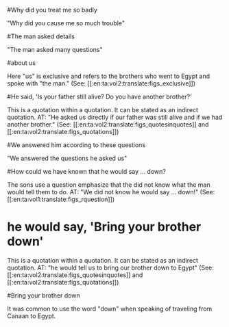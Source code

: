 #Why did you treat me so badly

"Why did you cause me so much trouble"

#The man asked details

"The man asked many questions"

#about us

Here "us" is exclusive and refers to the brothers who went to Egypt and spoke with "the man." (See: [[:en:ta:vol2:translate:figs_exclusive]])

#He said, 'Is your father still alive? Do you have another brother?'

This is a quotation within a quotation. It can be stated as an indirect quotation. AT: "He asked us directly if our father was still alive and if we had another brother." (See: [[:en:ta:vol2:translate:figs_quotesinquotes]] and [[:en:ta:vol2:translate:figs_quotations]])

#We answered him according to these questions

"We answered the questions he asked us"

#How could we have known that he would say ... down?

The sons use a question emphasize that the did not know what the man would tell them to do. AT: "We did not know he would say ... down!" (See: [[:en:ta:vol1:translate:figs_rquestion]])

# he would say, 'Bring your brother down'

This is a quotation within a quotation. It can be stated as an indirect quotation. AT: "he would tell us to bring our brother down to Egypt" (See: [[:en:ta:vol2:translate:figs_quotesinquotes]] and [[:en:ta:vol2:translate:figs_quotations]])

#Bring your brother down

It was common to use the word "down" when speaking of traveling from Canaan to Egypt.